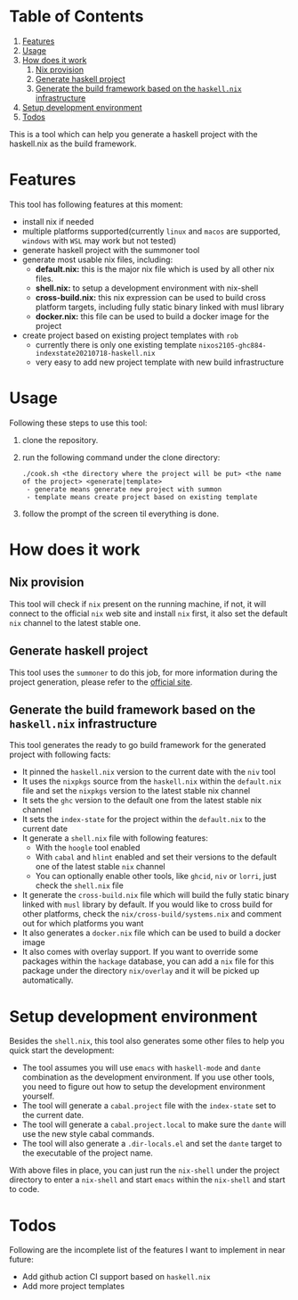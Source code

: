 
# Table of Contents

1.  [Features](#org09e3214)
2.  [Usage](#org30bef96)
3.  [How does it work](#org42edb25)
    1.  [Nix provision](#org91a1ed1)
    2.  [Generate haskell project](#org748bbc1)
    3.  [Generate the build framework based on the `haskell.nix` infrastructure](#orge53372b)
4.  [Setup development environment](#orgddf76f4)
5.  [Todos](#org9689716)

This is a tool which can help you generate a haskell project with the haskell.nix as the build framework.


<a id="org09e3214"></a>

# Features

This tool has following features at this moment:

-   install nix if needed
-   multiple platforms supported(currently `linux` and `macos` are supported, `windows` with `WSL` may work but not tested)
-   generate haskell project with the summoner tool
-   generate most usable nix files, including:
    -   **default.nix:** this is the major nix file which is used by all other nix files.
    -   **shell.nix:** to setup a development environment with nix-shell
    -   **cross-build.nix:** this nix expression can be used to build cross platform targets, including fully static binary linked with musl library
    -   **docker.nix:** this file can be used to build a docker image for the project
-   create project based on existing project templates with `rob`
    -   currently there is only one existing template `nixos2105-ghc884-indexstate20210718-haskell.nix`
    -   very easy to add new project template with new build infrastructure


<a id="org30bef96"></a>

# Usage

Following these steps to use this tool:

1.  clone the repository.
2.  run the following command under the clone directory:
    
        ./cook.sh <the directory where the project will be put> <the name of the project> <generate|template>
         - generate means generate new project with summon
         - template means create project based on existing template
3.  follow the prompt of the screen til everything is done.


<a id="org42edb25"></a>

# How does it work


<a id="org91a1ed1"></a>

## Nix provision

This tool will check if `nix` present on the running machine, if not, it will connect to the official `nix` web site and install `nix` first, it also set the default `nix` channel to the latest stable one.


<a id="org748bbc1"></a>

## Generate haskell project

This tool uses the `summoner` to do this job, for more information during the project generation, please refer to the [official site](https://github.com/kowainik/summoner).


<a id="orge53372b"></a>

## Generate the build framework based on the `haskell.nix` infrastructure

This tool generates the ready to go build framework for the generated project with following facts:

-   It pinned the `haskell.nix` version to the current date with the `niv` tool
-   It uses the `nixpkgs` source from the `haskell.nix` within the `default.nix` file and set the `nixpkgs` version to the latest stable nix channel
-   It sets the `ghc` version to the default one from the latest stable nix channel
-   It sets the `index-state` for the project within the `default.nix` to the current date
-   It generate a `shell.nix` file with following features:
    -   With the `hoogle` tool enabled
    -   With `cabal` and `hlint` enabled and set their versions to the default one of the latest stable `nix` channel
    -   You can optionally enable other tools, like `ghcid`, `niv` or `lorri`, just check the `shell.nix` file
-   It generate the `cross-build.nix` file which will build the fully static binary linked with `musl` library by default. If you would like to cross build for other platforms, check the `nix/cross-build/systems.nix` and comment out for which platforms you want
-   It also generates a `docker.nix` file which can be used to build a docker image
-   It also comes with overlay support. If you want to override some packages within the `hackage` database, you can add a `nix` file for this package under the directory `nix/overlay` and it will be picked up automatically.


<a id="orgddf76f4"></a>

# Setup development environment

Besides the `shell.nix`, this tool also generates some other files to help you quick start the development:

-   The tool assumes you will use `emacs` with `haskell-mode` and `dante` combination as the development environment. If you use other tools, you need to figure out how to setup the development environment yourself.
-   The tool will generate a `cabal.project` file with the `index-state` set to the current date.
-   The tool will generate a `cabal.project.local` to make sure the `dante` will use the new style cabal commands.
-   The tool will also generate a `.dir-locals.el` and set the `dante` target to the executable of the project name.

With above files in place, you can just run the `nix-shell` under the project directory to enter a `nix-shell` and start `emacs` within the `nix-shell` and start to code.


<a id="org9689716"></a>

# Todos

Following are the incomplete list of the features I want to implement in near future:

-   Add github action CI support based on `haskell.nix`
-   Add more project templates


